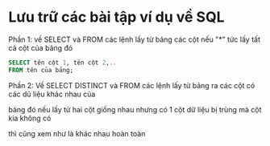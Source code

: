 # Lưu trữ các bài tập ví dụ về SQL
Phần 1: về SELECT và FROM các lệnh lấy từ bảng các cột nếu "*" tức lấy tất cả cột của bảng đó
```SQL
SELECT tên cột 1, tên cột 2,..
FROM tên của bảng;
```
Phần 2: Về SELECT DISTINCT và FROM các lệnh lấy từ bảng ra các cột có các dũ liệu khác nhau của     

bảng đó nếu lấy từ hai cột giống nhau nhưng có 1 cột dữ liệu bị trùng mà cột kia không có   

thì cũng xem như là khác nhau hoàn toàn 
